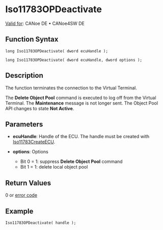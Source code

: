 # Iso11783OPDeactivate

[Valid for](../../../../Shared/FeatureAvailability.md): CANoe DE • CANoe4SW DE

## Function Syntax

```plaintext
long Iso11783OPDeactivate( dword ecuHandle );
```

```plaintext
long Iso11783OPDeactivate( dword ecuHandle, dword options );
```

## Description

The function terminates the connection to the Virtual Terminal.

The **Delete Object Pool** command is executed to log off from the Virtual Terminal. The **Maintenance** message is not longer sent. The Object Pool API changes to state **Not Active**.

## Parameters

- **ecuHandle**: Handle of the ECU. The handle must be created with [Iso11783CreateECU](CAPLfunctionIso11783CreateECU.md).

- **options**: Options
  - Bit 0 = 1: suppress **Delete Object Pool** command
  - Bit 1 = 1: delete local object pool

## Return Values

0 or [error code](../CAPLfunctionsISONLErrorCodes.md)

## Example

```plaintext
Iso11783OPDeactivate( handle );
```
